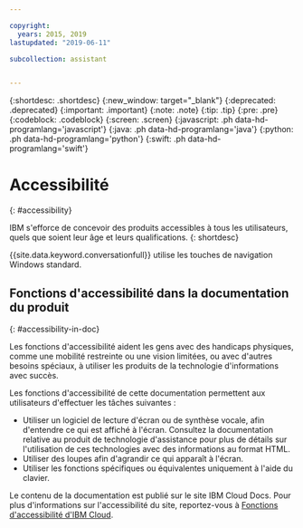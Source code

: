 ```yaml
---

copyright:
  years: 2015, 2019
lastupdated: "2019-06-11"

subcollection: assistant


---
```


{:shortdesc: .shortdesc}
{:new_window: target="_blank"}
{:deprecated: .deprecated}
{:important: .important}
{:note: .note}
{:tip: .tip}
{:pre: .pre}
{:codeblock: .codeblock}
{:screen: .screen}
{:javascript: .ph data-hd-programlang='javascript'}
{:java: .ph data-hd-programlang='java'}
{:python: .ph data-hd-programlang='python'}
{:swift: .ph data-hd-programlang='swift'}

# Accessibilité
{: #accessibility}

IBM s'efforce de concevoir des produits accessibles à tous les utilisateurs, quels que soient leur âge et leurs qualifications.
{: shortdesc}

{{site.data.keyword.conversationfull}} utilise les touches de navigation Windows standard.

## Fonctions d'accessibilité dans la documentation du produit
{: #accessibility-in-doc}

Les fonctions d'accessibilité aident les gens avec des handicaps physiques,
comme une mobilité restreinte ou une vision limitées, ou avec d'autres besoins spéciaux, à utiliser les produits de la technologie d'informations avec succès.

Les fonctions d'accessibilité de cette documentation permettent aux utilisateurs d'effectuer les tâches suivantes :

- Utiliser un logiciel de lecture d'écran ou de synthèse vocale, afin d'entendre ce qui est affiché à l'écran. Consultez la documentation relative au produit de technologie d'assistance pour plus de détails sur l'utilisation de ces technologies avec des informations au format HTML.
- Utiliser des loupes afin d'agrandir ce qui apparaît à l'écran.
- Utiliser les fonctions spécifiques ou équivalentes uniquement à l'aide du clavier.

Le contenu de la documentation est publié sur le site IBM Cloud Docs. Pour plus d'informations sur l'accessibilité du site, reportez-vous à [Fonctions d'accessibilité d'IBM Cloud](/docs/overview/accessibility?topic=overview-accessibility-platform).
